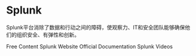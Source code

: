 # Splunk

Splunk平台消除了数据和行动之间的障碍，使观察力、IT和安全团队能够确保他们的组织安全、有弹性和创新。

<ResourceGroupTitle>Free Content</ResourceGroupTitle>
<BadgeLink colorScheme='blue' badgeText='Splunk Website' href='https://www.splunk.com/'>Splunk Website</BadgeLink>
<BadgeLink colorScheme='blue' badgeText='Read' href='https://docs.splunk.com/Documentation'>Official Documentation</BadgeLink>
<BadgeLink badgeText='Watch' href='https://www.splunk.com/en_us/resources/videos.html'>Splunk Videos</BadgeLink>
